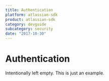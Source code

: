 ```yaml
---
title: Authentication
platform: atlassian-sdk
product: atlassian-sdk
category: devguide
subcategory: security
date: "2017-10-30"
---
```

# Authentication

Intentionally left empty. This is just an example.

